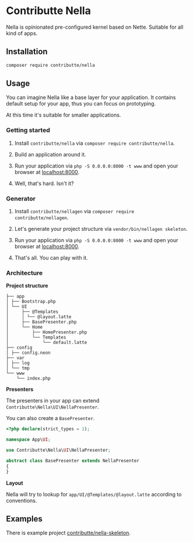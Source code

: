 # Contributte Nella

Nella is opinionated pre-configured kernel based on Nette. Suitable for all kind of apps.

## Installation

```bash
composer require contributte/nella
```

## Usage

You can imagine Nella like a base layer for your application. It contains default setup for your app, thus you can focus on prototyping.

At this time it's suitable for smaller applications.

### Getting started

1. Install `contributte/nella` via `composer require contributte/nella`.

2. Build an application around it.

3. Run your application via `php -S 0.0.0.0:8000 -t www` and open your browser at [localhost:8000](http://localhost:8000).

4. Well, that's hard. Isn't it?

### Generator

1. Install `contributte/nellagen` via `composer require contributte/nellagen`.

2. Let's generate your project structure via `vendor/bin/nellagen skeleton`.

3. Run your application via `php -S 0.0.0.0:8000 -t www` and open your browser at [localhost:8000](http://localhost:8000).

4. That's all. You can play with it.

### Architecture

**Project structure**

```
├── app
│ ├── Bootstrap.php
│ └── UI
│     ├── @Templates
│     │ └── @layout.latte
│     ├── BasePresenter.php
│     └── Home
│         ├── HomePresenter.php
│         └── Templates
│             └── default.latte
├── config
│ ├── config.neon
├── var
│ ├── log
│ └── tmp
└── www
    └── index.php
```

**Presenters**

The presenters in your app can extend `Contributte\Nella\UI\NellaPresenter`.

You can also create a `BasePresenter`.

```php
<?php declare(strict_types = 1);

namespace App\UI;

use Contributte\Nella\UI\NellaPresenter;

abstract class BasePresenter extends NellaPresenter
{
}
```

**Layout**

Nella will try to lookup for `app/UI/@Templates/@layout.latte` according to conventions.

## Examples

There is example project [contributte/nella-skeleton](https://github.com/contributte/nella-skeleton).
